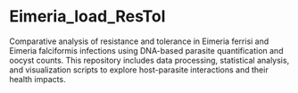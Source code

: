 # Eimeria_load_ResTol
Comparative analysis of resistance and tolerance in Eimeria ferrisi and Eimeria falciformis infections using DNA-based parasite quantification and oocyst counts. This repository includes data processing, statistical analysis, and visualization scripts to explore host-parasite interactions and their health impacts.
